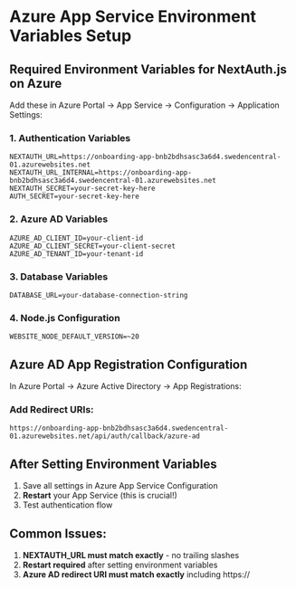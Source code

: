 # Azure App Service Environment Variables Setup

## Required Environment Variables for NextAuth.js on Azure

Add these in Azure Portal → App Service → Configuration → Application Settings:

### 1. Authentication Variables
```
NEXTAUTH_URL=https://onboarding-app-bnb2bdhsasc3a6d4.swedencentral-01.azurewebsites.net
NEXTAUTH_URL_INTERNAL=https://onboarding-app-bnb2bdhsasc3a6d4.swedencentral-01.azurewebsites.net
NEXTAUTH_SECRET=your-secret-key-here
AUTH_SECRET=your-secret-key-here
```

### 2. Azure AD Variables
```
AZURE_AD_CLIENT_ID=your-client-id
AZURE_AD_CLIENT_SECRET=your-client-secret
AZURE_AD_TENANT_ID=your-tenant-id
```

### 3. Database Variables
```
DATABASE_URL=your-database-connection-string
```

### 4. Node.js Configuration
```
WEBSITE_NODE_DEFAULT_VERSION=~20
```

## Azure AD App Registration Configuration

In Azure Portal → Azure Active Directory → App Registrations:

### Add Redirect URIs:
```
https://onboarding-app-bnb2bdhsasc3a6d4.swedencentral-01.azurewebsites.net/api/auth/callback/azure-ad
```

## After Setting Environment Variables

1. Save all settings in Azure App Service Configuration
2. **Restart** your App Service (this is crucial!)
3. Test authentication flow

## Common Issues:

1. **NEXTAUTH_URL must match exactly** - no trailing slashes
2. **Restart required** after setting environment variables
3. **Azure AD redirect URI must match exactly** including https://